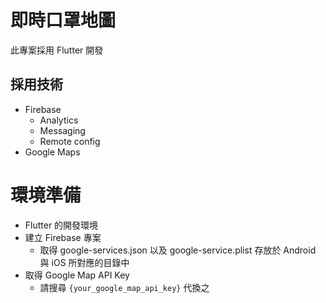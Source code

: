# 即時口罩地圖

此專案採用 Flutter 開發

## 採用技術
- Firebase
  - Analytics
  - Messaging
  - Remote config
- Google Maps

# 環境準備
- Flutter 的開發環境
- 建立 Firebase 專案
    - 取得 google-services.json 以及 google-service.plist 存放於 Android 與 iOS 所對應的目錄中
- 取得 Google Map API Key
    - 請搜尋 `{your_google_map_api_key}` 代換之